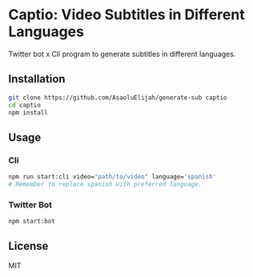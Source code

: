 # Captio: Video Subtitles in Different Languages

Twitter bot x Cli program to generate subtitles in different languages.

## Installation

```bash
git clone https://github.com/AsaoluElijah/generate-sub captio
cd captio
npm install
```

## Usage

### Cli

```bash
npm run start:cli video="path/to/video" language='spanish'
# Remember to replace spanish with preferred language.
```

### Twitter Bot

```bash
npm start:bot
```

## License

MIT
